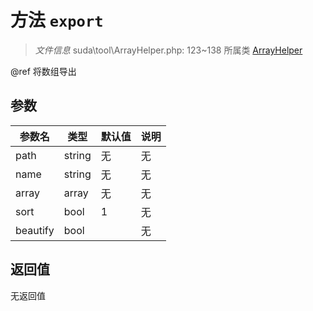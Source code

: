 # 方法 `export`

> *文件信息* suda\tool\ArrayHelper.php: 123~138
> 所属类 [ArrayHelper](../ArrayHelper.md)


@ref 将数组导出

## 参数


| 参数名 | 类型 | 默认值 | 说明 |
|--------|-----|-------|-------|
| path |  string | 无 | 无 |
| name |  string | 无 | 无 |
| array |  array | 无 | 无 |
| sort |  bool | 1 | 无 |
| beautify |  bool |  | 无 |



## 返回值

无返回值
